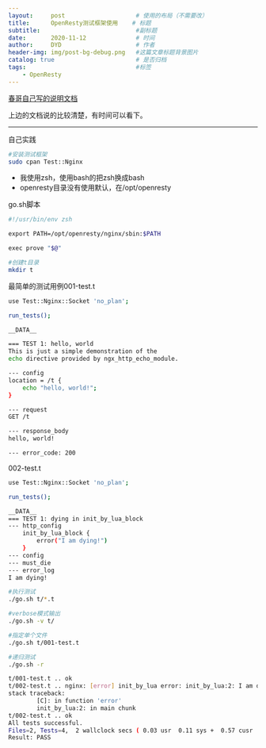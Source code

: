 ```yaml
---
layout:     post   				    # 使用的布局（不需要改）
title:      OpenResty测试框架使用    # 标题
subtitle:                           #副标题
date:       2020-11-12 				# 时间
author:     DYD 				    # 作者
header-img: img/post-bg-debug.png 	#这篇文章标题背景图片
catalog: true 						# 是否归档
tags:								#标签
    - OpenResty
---
```


[春哥自己写的说明文档](https://openresty.gitbooks.io/programming-openresty/content/testing/)

上边的文档说的比较清楚，有时间可以看下。

---
自己实践

```bash
#安装测试框架
sudo cpan Test::Nginx
```


- 我使用zsh，使用bash的把zsh换成bash
- openresty目录没有使用默认，在/opt/openresty

go.sh脚本
```bash
#!/usr/bin/env zsh

export PATH=/opt/openresty/nginx/sbin:$PATH

exec prove "$@"
```

```bash
#创建t目录
mkdir t
```

最简单的测试用例001-test.t
```bash
use Test::Nginx::Socket 'no_plan';

run_tests();

__DATA__

=== TEST 1: hello, world
This is just a simple demonstration of the
echo directive provided by ngx_http_echo_module.

--- config
location = /t {
    echo "hello, world!";
}

--- request
GET /t

--- response_body
hello, world!

--- error_code: 200

```
002-test.t
```bash
use Test::Nginx::Socket 'no_plan';

run_tests();

__DATA__
=== TEST 1: dying in init_by_lua_block
--- http_config
    init_by_lua_block {
        error("I am dying!")
    }
--- config
--- must_die
--- error_log
I am dying!
```

```bash
#执行测试
./go.sh t/*.t

#verbose模式输出
./go.sh -v t/

#指定单个文件
./go.sh t/001-test.t

#递归测试
./go.sh -r 
```

```bash
t/001-test.t .. ok
t/002-test.t .. nginx: [error] init_by_lua error: init_by_lua:2: I am dying!
stack traceback:
        [C]: in function 'error'
        init_by_lua:2: in main chunk
t/002-test.t .. ok
All tests successful.
Files=2, Tests=4,  2 wallclock secs ( 0.03 usr  0.11 sys +  0.57 cusr  0.50 csys =  1.21 CPU)
Result: PASS
```
